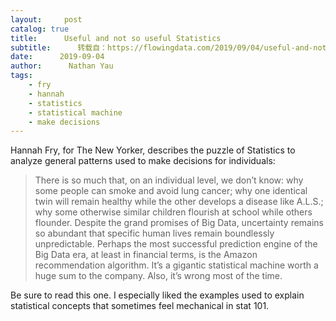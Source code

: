 ```yaml
---
layout:     post
catalog: true
title:      Useful and not so useful Statistics
subtitle:      转载自：https://flowingdata.com/2019/09/04/useful-and-not-so-useful-statistics/
date:      2019-09-04
author:      Nathan Yau
tags:
    - fry
    - hannah
    - statistics
    - statistical machine
    - make decisions
---
```


Hannah Fry, for The New Yorker, describes the puzzle of Statistics to analyze general patterns used to make decisions for individuals: 

> There is so much that, on an individual level, we don’t know: why some people can smoke and avoid lung cancer; why one identical twin will remain healthy while the other develops a disease like A.L.S.; why some otherwise similar children flourish at school while others flounder. Despite the grand promises of Big Data, uncertainty remains so abundant that specific human lives remain boundlessly unpredictable. Perhaps the most successful prediction engine of the Big Data era, at least in financial terms, is the Amazon recommendation algorithm. It’s a gigantic statistical machine worth a huge sum to the company. Also, it’s wrong most of the time.

Be sure to read this one. I especially liked the examples used to explain statistical concepts that sometimes feel mechanical in stat 101.
